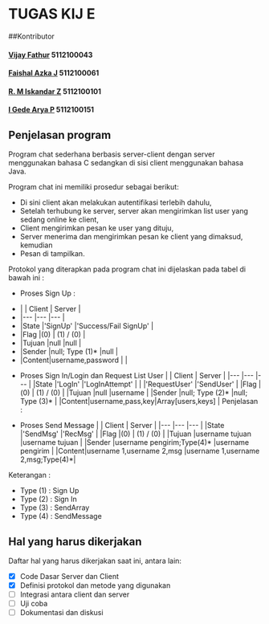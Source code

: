 # TUGAS KIJ E

##Kontributor

#### [Vijay Fathur](https://github.com/vertikaldash) 5112100043
#### [Faishal Azka J](https://github.com/azukineru) 5112100061
#### [R. M Iskandar Z](https://github.com/IssenShiro) 5112100101
#### [I Gede Arya P](https://github.com/aryashinji) 5112100151

## Penjelasan program
Program chat sederhana berbasis server-client dengan server menggunakan bahasa C
sedangkan di sisi client menggunakan bahasa Java.

Program chat ini memiliki prosedur sebagai berikut:
* Di sini client akan melakukan autentifikasi terlebih dahulu,
* Setelah terhubung ke server, server akan mengirimkan list user yang sedang online ke client,
* Client mengirimkan pesan ke user yang dituju,
* Server menerima dan mengirimkan pesan ke client yang dimaksud, kemudian
* Pesan di tampilkan.

Protokol yang diterapkan pada program chat ini dijelaskan pada tabel di bawah ini :

* Proses Sign Up :

- |   	  |  Client 		  |  Server 				|
- |---	  |---			  	  |---						|
- |State  |'SignUp'		      |'Success/Fail SignUp'    |
- |Flag   |(0)   			  | (1) / (0)				|
- |Tujuan |null  			  |null  					|
- |Sender |null; Type (1)*    |null   					|
- |Content|username,password  |   						|


* Proses Sign In/Login dan Request List User
|   	|  Client 		  |  Server 				|
|---	|---			  |---						|
|State  |'LogIn'   	  	  |'LogInAttempt'   		|
|  		|'RequestUser'    |'SendUser'   			|
|Flag  	|(0)   			  | (1) / (0)				|
|Tujuan	|null  			  |username					|
|Sender	|null; Type (2)*  |null; Type (3)*   		|
|Content|username,pass,key|Array[users,keys]   		|
Penjelasan :

* Proses Send Message
|   	|  Client 		  			|  Server 						   |
|---	|---			  			|---							   |
|State  |'SendMsg'   	  			|'RecMsg'   					   |
|Flag  	|(0)   			  			| (1) / (0)						   |
|Tujuan	|username tujuan  			|username tujuan				   |
|Sender	|username pengirim;Type(4)*	|username pengirim				   |
|Content|username 1,username 2,msg  |username 1,username 2,msg;Type(4)*|

Keterangan :
- Type (1) : Sign Up
- Type (2) : Sign In
- Type (3) : SendArray
- Type (4) : SendMessage

## Hal yang harus dikerjakan
Daftar hal yang harus dikerjakan saat ini, antara lain:
- [x] Code Dasar Server dan Client
- [x] Definisi protokol dan metode yang digunakan
- [ ] Integrasi antara client dan server
- [ ] Uji coba
- [ ] Dokumentasi dan diskusi
